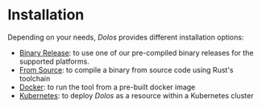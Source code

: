 # Installation

Depending on your needs, _Dolos_ provides different installation options:

- [Binary Release](binary_release.md): to use one of our pre-compiled binary releases for the supported platforms.
- [From Source](from_source.md): to compile a binary from source code using Rust's toolchain
- [Docker](docker.md): to run the tool from a pre-built docker image
- [Kubernetes](kubernetes.md): to deploy _Dolos_ as a resource within a Kubernetes cluster